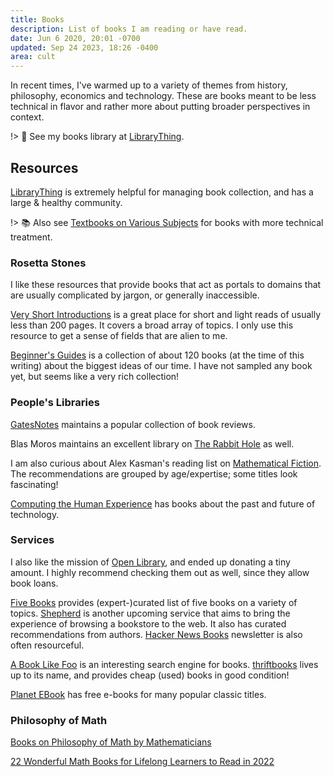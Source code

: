 ```yaml
---
title: Books
description: List of books I am reading or have read.
date: Jun 6 2020, 20:01 -0700
updated: Sep 24 2023, 18:26 -0400
area: cult
---
```


In recent times, I've warmed up to a variety of themes from history, philosophy,
economics and technology. These are
books meant to be less technical in flavor and rather more about putting broader
perspectives in context.

!> :green_book: See my books library at [LibraryThing](https://www.librarything.com/catalog/psiyum).

## Resources

[LibraryThing](https://www.librarything.com/) is extremely helpful for managing book collection, and has a large & healthy community.

!> :books: Also see [Textbooks on Various Subjects](/kb/textbooks-on-various-subjects) for books with more technical treatment.

### Rosetta Stones

I like these resources that provide books that act as portals to domains that
are usually complicated by jargon, or generally inaccessible.

[Very Short Introductions](https://www.veryshortintroductions.com) is a great
place for short and light reads of usually less than 200 pages. It covers a
broad array of topics. I only use this resource to get a sense of fields that
are alien to me.

[Beginner's Guides](https://oneworld-publications.com/series/beginners-guides/)
is a collection of about 120 books (at the time of this writing) about the biggest
ideas of our time. I have not sampled any book yet, but seems like a very rich collection!

### People's Libraries

[GatesNotes](https://www.gatesnotes.com/Books) maintains a popular collection of
book reviews.

Blas Moros maintains an excellent library on [The Rabbit Hole](https://blas.com/library/) as well.

I am also curious about Alex Kasman's reading list on [Mathematical Fiction](https://kasmana.people.cofc.edu/MATHFICT/readinglists.php). The recommendations are grouped by age/expertise; some titles look fascinating!

[Computing the Human Experience](https://computingthehumanexperience.com/books/) has books about the past and future of technology.

### Services

I also like the mission of [Open Library](https://openlibrary.org), and ended up donating a tiny amount. I highly recommend checking them out as well, since they allow book loans.

[Five Books](https://fivebooks.com) provides (expert-)curated list of five books on a variety of topics. [Shepherd](https://shepherd.com/) is another upcoming service that aims to bring the experience of browsing a bookstore to the web. It also has curated recommendations from authors. [Hacker News Books](https://hackernewsbooks.com) newsletter is also often resourceful.

[A Book Like Foo](https://abooklikefoo.com) is an interesting
search engine for books. [thriftbooks](https://www.thriftbooks.com) lives up to its name, and provides cheap (used) books in good condition!

[Planet EBook](https://www.planetebook.com/) has free e-books for many popular classic titles.

### Philosophy of Math

[Books on Philosophy of Math by Mathematicians](https://math.stackexchange.com/questions/4088403/books-on-philosophy-of-math-by-mathematicians/4090476)

[22 Wonderful Math Books for Lifelong Learners to Read in 2022](https://ali.medium.com/22-wonderful-math-books-for-lifelong-learners-to-read-in-2022-71435bf660b1)
